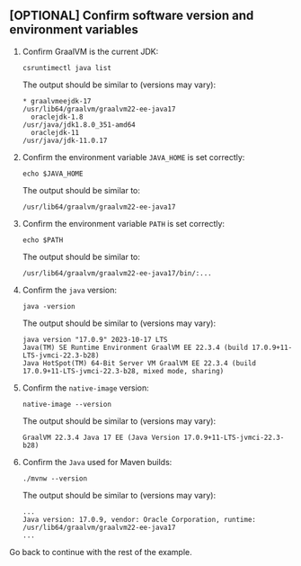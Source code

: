 ## [OPTIONAL] Confirm software version and environment variables

1. Confirm GraalVM is the current JDK:

    ```shell
    csruntimectl java list
    ```

    The output should be similar to (versions may vary):

    ```shell
    * graalvmeejdk-17                                               /usr/lib64/graalvm/graalvm22-ee-java17
      oraclejdk-1.8                                                           /usr/java/jdk1.8.0_351-amd64
      oraclejdk-11                                                                   /usr/java/jdk-11.0.17
    ```

2. Confirm the environment variable `JAVA_HOME` is set correctly:

    ```shell
    echo $JAVA_HOME
    ```

    The output should be similar to:

    ```shell
    /usr/lib64/graalvm/graalvm22-ee-java17
    ```

3. Confirm the environment variable `PATH` is set correctly:

    ```shell
    echo $PATH
    ```

    The output should be similar to:

    ```shell
    /usr/lib64/graalvm/graalvm22-ee-java17/bin/:...
    ```

4. Confirm the `java` version:

    ```shell
    java -version
    ```

    The output should be similar to (versions may vary):

    ```shell
    java version "17.0.9" 2023-10-17 LTS
    Java(TM) SE Runtime Environment GraalVM EE 22.3.4 (build 17.0.9+11-LTS-jvmci-22.3-b28)
    Java HotSpot(TM) 64-Bit Server VM GraalVM EE 22.3.4 (build 17.0.9+11-LTS-jvmci-22.3-b28, mixed mode, sharing)
    ```

5. Confirm the `native-image` version:

    ```shell
    native-image --version
    ```

    The output should be similar to (versions may vary):

    ```shell
    GraalVM 22.3.4 Java 17 EE (Java Version 17.0.9+11-LTS-jvmci-22.3-b28)
    ```

6. Confirm the `Java` used for Maven builds:

    ```shell
    ./mvnw --version
    ```

    The output should be similar to (versions may vary):

    ```shell
    ...
    Java version: 17.0.9, vendor: Oracle Corporation, runtime: /usr/lib64/graalvm/graalvm22-ee-java17
    ...
    ```

Go back to continue with the rest of the example.
